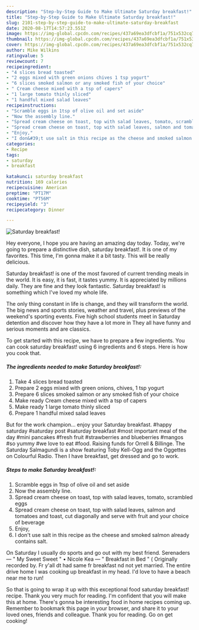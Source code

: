 ```yaml
---
description: "Step-by-Step Guide to Make Ultimate Saturday breakfast!"
title: "Step-by-Step Guide to Make Ultimate Saturday breakfast!"
slug: 2101-step-by-step-guide-to-make-ultimate-saturday-breakfast
date: 2020-08-17T14:57:23.551Z
image: https://img-global.cpcdn.com/recipes/437a69ea3dfcbf1a/751x532cq70/saturday-breakfast-recipe-main-photo.jpg
thumbnail: https://img-global.cpcdn.com/recipes/437a69ea3dfcbf1a/751x532cq70/saturday-breakfast-recipe-main-photo.jpg
cover: https://img-global.cpcdn.com/recipes/437a69ea3dfcbf1a/751x532cq70/saturday-breakfast-recipe-main-photo.jpg
author: Mike Wilkins
ratingvalue: 5
reviewcount: 7
recipeingredient:
- "4 slices bread toasted"
- "2 eggs mixed with green onions chives 1 tsp yogurt"
- "6 slices smoked salmon or any smoked fish of your choice"
- " Cream cheese mixed with a tsp of capers"
- "1 large tomato thinly sliced"
- "1 handful mixed salad leaves"
recipeinstructions:
- "Scramble eggs in 1tsp of olive oil and set aside"
- "Now the assembly line."
- "Spread cream cheese on toast, top with salad leaves, tomato, scrambled eggs"
- "Spread cream cheese on toast, top with salad leaves, salmon and tomatoes and toast, cut diagonally and serve with fruit and your choice of beverage"
- "Enjoy,"
- "I don&#39;t use salt in this recipe as the cheese and smoked salmon already contains salt."
categories:
- Recipe
tags:
- saturday
- breakfast

katakunci: saturday breakfast 
nutrition: 169 calories
recipecuisine: American
preptime: "PT17M"
cooktime: "PT56M"
recipeyield: "3"
recipecategory: Dinner

---
```



![Saturday breakfast!](https://img-global.cpcdn.com/recipes/437a69ea3dfcbf1a/751x532cq70/saturday-breakfast-recipe-main-photo.jpg)

Hey everyone, I hope you are having an amazing day today. Today, we're going to prepare a distinctive dish, saturday breakfast!. It is one of my favorites. This time, I'm gonna make it a bit tasty. This will be really delicious.

Saturday breakfast! is one of the most favored of current trending meals in the world. It is easy, it is fast, it tastes yummy. It is appreciated by millions daily. They are fine and they look fantastic. Saturday breakfast! is something which I've loved my whole life.

The only thing constant in life is change, and they will transform the world. The big news and sports stories, weather and travel, plus previews of the weekend&#39;s sporting events. Five high school students meet in Saturday detention and discover how they have a lot more in They all have funny and serious moments and are classics.


To get started with this recipe, we have to prepare a few ingredients. You can cook saturday breakfast! using 6 ingredients and 6 steps. Here is how you cook that.

<!--inarticleads1-->

##### The ingredients needed to make Saturday breakfast!:

1. Take 4 slices bread toasted
1. Prepare 2 eggs mixed with green onions, chives, 1 tsp yogurt
1. Prepare 6 slices smoked salmon or any smoked fish of your choice
1. Make ready  Cream cheese mixed with a tsp of capers
1. Make ready 1 large tomato thinly sliced
1. Prepare 1 handful mixed salad leaves


But for the work champion… enjoy your Saturday breakfast. #happy saturday #saturday post #saturday breakfast #most important meal of the day #mini pancakes #fresh fruit #strawberries and blueberries #mangos #so yummy #we love to eat #food. Raising funds for Orrell &amp; Billinge. The Saturday Salmagundi is a show featuring Toby Kell-Ogg and the Oggettes on Colourful Radio. Then I have breakfast, get dressed and go to work. 

<!--inarticleads2-->

##### Steps to make Saturday breakfast!:

1. Scramble eggs in 1tsp of olive oil and set aside
1. Now the assembly line.
1. Spread cream cheese on toast, top with salad leaves, tomato, scrambled eggs
1. Spread cream cheese on toast, top with salad leaves, salmon and tomatoes and toast, cut diagonally and serve with fruit and your choice of beverage
1. Enjoy,
1. I don&#39;t use salt in this recipe as the cheese and smoked salmon already contains salt.


On Saturday I usually do sports and go out with my best friend. Serenaders — &#34; My Sweet Sweet &#34; • Nicole Kea — &#34; Breakfast in Bed &#34; ( Originally recorded by. Fr y&#39;all dt had same fr breakfast nd not yet married. The entire drive home I was cooking up breakfast in my head. I&#39;d love to have a beach near me to run! 

So that is going to wrap it up with this exceptional food saturday breakfast! recipe. Thank you very much for reading. I'm confident that you will make this at home. There's gonna be interesting food in home recipes coming up. Remember to bookmark this page in your browser, and share it to your loved ones, friends and colleague. Thank you for reading. Go on get cooking!
